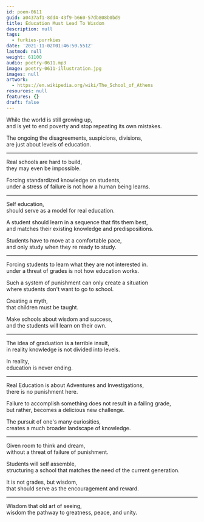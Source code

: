 ```yaml
---
id: poem-0611
guid: a0437af1-8dd4-43f9-b660-57db808b0bd9
title: Education Must Lead To Wisdom
description: null
tags:
  - furkies-purrkies
date: '2021-11-02T01:46:50.551Z'
lastmod: null
weight: 61100
audio: poetry-0611.mp3
image: poetry-0611-illustration.jpg
images: null
artwork:
  - https://en.wikipedia.org/wiki/The_School_of_Athens
resources: null
features: {}
draft: false
---
```


While the world is still growing up,\
and is yet to end poverty and stop repeating its own mistakes.

The ongoing the disagreements, suspicions, divisions,\
are just about levels of education.

---

Real schools are hard to build,\
they may even be impossible.

Forcing standardized knowledge on students,\
under a stress of failure is not how a human being learns.

---

Self education,\
should serve as a model for real education.

A student should learn in a sequence that fits them best,\
and matches their existing knowledge and predispositions.

Students have to move at a comfortable pace,\
and only study when they re ready to study.

---

Forcing students to learn what they are not interested in.\
under a threat of grades is not how education works.

Such a system of punishment can only create a situation\
where students don't want to go to school.

Creating a myth,\
that children must be taught.

Make schools about wisdom and success,\
and the students will learn on their own.

---

The idea of graduation is a terrible insult,\
in reality knowledge is not divided into levels.

In reality,\
education is never ending.

---

Real Education is about Adventures and Investigations,\
there is no punishment here.

Failure to accomplish something does not result in a failing grade,\
but rather, becomes a delicious new challenge.

The pursuit of one's many curiosities,\
creates a much broader landscape of knowledge.

---

Given room to think and dream,\
without a threat of failure of punishment.

Students will self assemble,\
structuring a school that matches the need of the current generation.

It is not grades, but wisdom,\
that should serve as the encouragement and reward.

---

Wisdom that old art of seeing,\
wisdom the pathway to greatness, peace, and unity.
